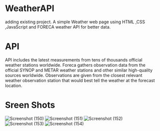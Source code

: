 # WeatherAPI
adding existing project. A simple Weather web page using HTML ,CSS ,JavaScript and FORECA weather API for better data.

# API
API includes the latest measurements from tens of thousands official weather stations worldwide. Foreca gathers observation data from the official SYNOP and METAR weather stations and other similar high-quality sources worldwide. Observations are given from the closest relevant weather observation station that would best tell the weather at the forecast location.

# Sreen Shots 

![Screenshot (150)](https://github.com/ThilakAcharya/Weather-web-app/assets/68364353/d9ee7657-dd8f-4682-99cd-630be8937af9)
![Screenshot (151)](https://github.com/ThilakAcharya/Weather-web-app/assets/68364353/364d56c4-859b-494c-8db0-9e8cb29a60b0)
![Screenshot (152)](https://github.com/ThilakAcharya/Weather-web-app/assets/68364353/1d6cd87b-0cf2-4c54-8d52-a8a448fc71b3)
![Screenshot (153)](https://github.com/ThilakAcharya/Weather-web-app/assets/68364353/a199ef63-d697-4aa4-baa8-aa7520e35bdf)
![Screenshot (154)](https://github.com/ThilakAcharya/Weather-web-app/assets/68364353/a33392a3-5032-4b86-877e-db160c960239)

